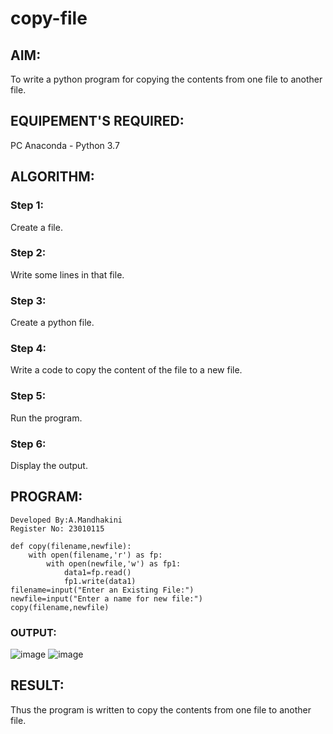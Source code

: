 # copy-file
## AIM:
To write a python program for copying the contents from one file to another file.
## EQUIPEMENT'S REQUIRED: 
PC
Anaconda - Python 3.7
## ALGORITHM: 
### Step 1:
Create a file.

### Step 2:
Write some lines in that file.

### Step 3:
Create a python file.

### Step 4:
Write a code to copy the content of the file to a new file.

### Step 5:
Run the program.

### Step 6:
Display the output.


## PROGRAM:
```
Developed By:A.Mandhakini
Register No: 23010115
```
~~~
def copy(filename,newfile):
    with open(filename,'r') as fp:
        with open(newfile,'w') as fp1:
            data1=fp.read()
            fp1.write(data1)
filename=input("Enter an Existing File:")
newfile=input("Enter a name for new file:")
copy(filename,newfile)
~~~
### OUTPUT:
![image](https://github.com/MandhakiniA/copy-file/assets/150005194/7eb2b4c8-13c6-441e-92eb-9f864b7fae3d)
![image](https://github.com/MandhakiniA/copy-file/assets/150005194/e65c87e1-1bd6-40ed-b816-233a359fc32e)





## RESULT:
Thus the program is written to copy the contents from one file to another file.
